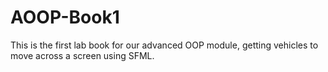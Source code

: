 # AOOP-Book1
This is the first lab book for our advanced OOP module, getting vehicles to move across a screen using SFML.
